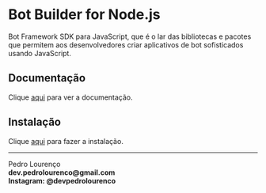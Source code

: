 # Bot Builder for Node.js

Bot Framework SDK para JavaScript, que é o lar das bibliotecas e pacotes que permitem aos desenvolvedores criar aplicativos de bot sofisticados usando JavaScript.

## Documentação

Clique [aqui](https://github.com/Microsoft/botbuilder-js) para ver a documentação.

## Instalação

Clique [aqui](https://www.npmjs.com/package/botbuilder) para fazer a instalação.



<hr>
<stong>Pedro Lourenço</strong><br>
<Strong>dev.pedrolourenco@gmail.com</strong><br>
<Strong>Instagram: @devpedrolourenco</strong>